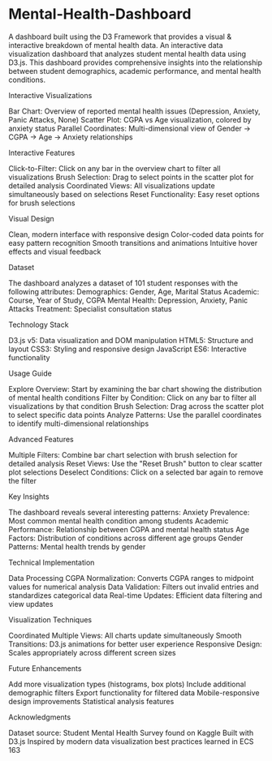 # Mental-Health-Dashboard
A dashboard built using the D3 Framework that provides a visual &amp; interactive breakdown of mental health data. 
An interactive data visualization dashboard that analyzes student mental health data using D3.js. This dashboard provides comprehensive insights into the relationship between student demographics, academic performance, and mental health conditions.

Interactive Visualizations

Bar Chart: Overview of reported mental health issues (Depression, Anxiety, Panic Attacks, None)
Scatter Plot: CGPA vs Age visualization, colored by anxiety status
Parallel Coordinates: Multi-dimensional view of Gender → CGPA → Age → Anxiety relationships

Interactive Features

Click-to-Filter: Click on any bar in the overview chart to filter all visualizations
Brush Selection: Drag to select points in the scatter plot for detailed analysis
Coordinated Views: All visualizations update simultaneously based on selections
Reset Functionality: Easy reset options for brush selections

Visual Design

Clean, modern interface with responsive design
Color-coded data points for easy pattern recognition
Smooth transitions and animations
Intuitive hover effects and visual feedback

Dataset

The dashboard analyzes a dataset of 101 student responses with the following attributes:
Demographics: Gender, Age, Marital Status
Academic: Course, Year of Study, CGPA
Mental Health: Depression, Anxiety, Panic Attacks
Treatment: Specialist consultation status

Technology Stack

D3.js v5: Data visualization and DOM manipulation
HTML5: Structure and layout
CSS3: Styling and responsive design
JavaScript ES6: Interactive functionality

Usage Guide

Explore Overview: Start by examining the bar chart showing the distribution of mental health conditions
Filter by Condition: Click on any bar to filter all visualizations by that condition
Brush Selection: Drag across the scatter plot to select specific data points
Analyze Patterns: Use the parallel coordinates to identify multi-dimensional relationships

Advanced Features

Multiple Filters: Combine bar chart selection with brush selection for detailed analysis
Reset Views: Use the "Reset Brush" button to clear scatter plot selections
Deselect Conditions: Click on a selected bar again to remove the filter

Key Insights

The dashboard reveals several interesting patterns:
Anxiety Prevalence: Most common mental health condition among students
Academic Performance: Relationship between CGPA and mental health status
Age Factors: Distribution of conditions across different age groups
Gender Patterns: Mental health trends by gender

Technical Implementation

Data Processing
CGPA Normalization: Converts CGPA ranges to midpoint values for numerical analysis
Data Validation: Filters out invalid entries and standardizes categorical data
Real-time Updates: Efficient data filtering and view updates

Visualization Techniques

Coordinated Multiple Views: All charts update simultaneously
Smooth Transitions: D3.js animations for better user experience
Responsive Design: Scales appropriately across different screen sizes

Future Enhancements

Add more visualization types (histograms, box plots)
Include additional demographic filters
Export functionality for filtered data
Mobile-responsive design improvements
Statistical analysis features

Acknowledgments

Dataset source: Student Mental Health Survey found on Kaggle
Built with D3.js
Inspired by modern data visualization best practices learned in ECS 163
